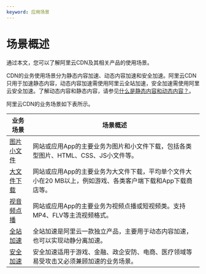 ```yaml
---
keyword: 应用场景
---
```


# 场景概述

通过本文，您可以了解阿里云CDN及其相关产品的使用场景。

CDN的业务使用场景分为静态内容加速、动态内容加速和安全加速。阿里云CDN只用于加速静态内容，动态内容加速需使用阿里云全站加速，安全加速需使用阿里云安全加速。了解动态内容和静态内容，请参见[什么是静态内容和动态内容？]()。

阿里云CDN的业务场景如下表所示。

|业务场景|场景概述|
|----|----|
|[图片小文件](/cn.zh-CN/产品简介/应用场景/图片小文件.md)|网站或应用App的主要业务为图片和小文件下载，包括各类型图片、HTML、CSS、JS小文件等。|
|[大文件下载](/cn.zh-CN/产品简介/应用场景/大文件下载.md)|网站或应用App的主要业务为大文件下载，平均单个文件大小在20 MB以上，例如游戏、各类客户端下载和App下载商店等。|
|[视音频点播](/cn.zh-CN/产品简介/应用场景/视音频点播.md)|网站或应用App的主要业务为视频点播或短视频类。支持MP4、FLV等主流视频格式。|
|[全站加速](/cn.zh-CN/产品简介/应用场景/全站加速.md)|全站加速是阿里云一款独立产品，主要用于动态内容加速，也可以实现动静分离加速。|
|[安全加速](/cn.zh-CN/产品简介/应用场景/安全加速.md)|安全加速适用于游戏、金融、政企安防、电商、医疗领域等易受攻击又必须兼顾加速的业务场景。|


